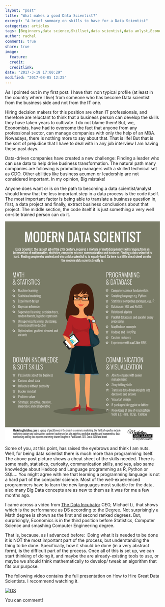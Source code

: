 ```yaml
---
layout: "post"
title: "What makes a good Data Scientist?"
excerpt: "A brief summary on skills to have for a Data Scientist"
categories: articles
tags: [Beginners,data science,Skillset,data scientist,data anlyst,Economist,Modern Data Scientist]
author: rachel
comments: true
share: true
image:
  feature:
  credit: 
  creditlink:
date: "2017-3-19 17:00:29"
modified: "2017-08-05 12:25"
---
```


As I pointed out in my first post. I have that  non typical profile (at least in the country where I live) from someone who has become Data scientist from the business side and not from the IT one.

Hiring decision makers for this position are often IT professionals, and therefore are reluctant to think that a business person can develop the skills they have taken years to cultivate. I do not blame them! But, we, Economists, have had to overcome the fact that anyone from any professional sector, can manage companies with only the help of an MBA.  Nowadays, there is nothing more to say about that. That is life! But that is the sort of prejudice that I have to deal with in any job interview I am having these past days.

Data-driven companies have created a new challenge: Finding a leader who can use data to help drive business transformation. The natural path many companies are following is promoting managers with a skilled technical set as CDO. Other abilities like business acumen or leadership are not considered important. In my opinion, Big mistake!

Anyone does want or is on the path to becoming a data scientist/analyst should know that the less important step in a data process is the code itself. The most important factor is being able to translate a business question in, first, a data project and finally, extract business conclusions about that project. The middle section, the code itself it is just something a very well on-site trained person can do it.

![Modern Data Scientist](images/modern-data-scientist.png)

Some of you, at this point, has raised the eyebrows and think I am nuts. Well, for being data scientist there is much more than programming itself.  The above post picture shows a cheat sheet of the skills needed. There is some math, statistics, curiosity, communication skills, and yes, also same knowledge about Hadoop and Language programming as R, Python or SQL... You might agree with me that learning a programming language is not a hard part of the computer science. Most of the well-experienced programmers have to learn the new languages most suitable for the data, also many Big Data concepts are as new to them as it was for me a few months ago.

I came across a video from [The Data Incubator][edf4d13d] CEO, Michael Li, that shows which is the performance as DS according to the Degree. Not surprisingly a Math degree is shown as the first and second ranked degrees. But, surprisingly, Economics is in the third position before Statistics, Computer Science and smashing Computer Engineering degree.

  [edf4d13d]: https://www.thedataincubator.com/ "The Data Incubator"

That is, because, as I advanced before:  Doing what it is needed to be done it is NOT the most important part of the process, but understanding the thing to be done. Specifically, how it should be done (in a very abstract form), is the difficult part of the process. Once all of this is set up, we can start thinking of doing it, and maybe the are already-existing tools to use, or maybe we should think mathematically to develop/ tweak an algorithm that fits our purpose.

The following video contains the full presentation on How to Hire Great Data Scientists. I recommend watching it.

[![DS](http://img.youtube.com/vi/D_sUwvHuweU/0.jpg)](http://www.youtube.com/watch?v=D_sUwvHuweU "Video Title")

You can comment!
